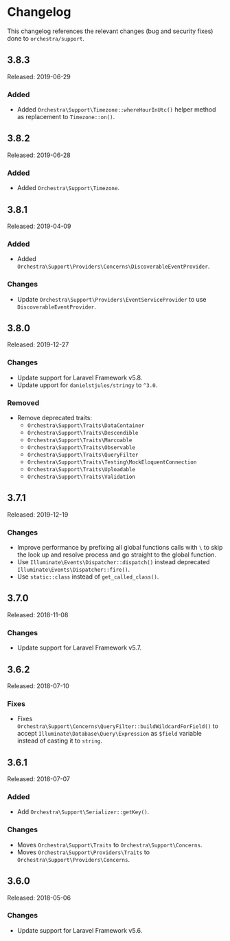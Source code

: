 # Changelog

This changelog references the relevant changes (bug and security fixes) done to `orchestra/support`.

## 3.8.3

Released: 2019-06-29

### Added

* Added `Orchestra\Support\Timezone::whereHourInUtc()` helper method as replacement to `Timezone::on()`.

## 3.8.2

Released: 2019-06-28

### Added

* Added `Orchestra\Support\Timezone`.

## 3.8.1

Released: 2019-04-09

### Added

* Added `Orchestra\Support\Providers\Concerns\DiscoverableEventProvider`.

### Changes

* Update `Orchestra\Support\Providers\EventServiceProvider` to use `DiscoverableEventProvider`.

## 3.8.0

Released: 2019-12-27

### Changes

* Update support for Laravel Framework v5.8.
* Update upport for `danielstjules/stringy` to `^3.0`.

### Removed

* Remove deprecated traits:
    - `Orchestra\Support\Traits\DataContainer`
    - `Orchestra\Support\Traits\Descendible`
    - `Orchestra\Support\Traits\Marcoable`
    - `Orchestra\Support\Traits\Observable`
    - `Orchestra\Support\Traits\QueryFilter`
    - `Orchestra\Support\Traits\Testing\MockEloquentConnection`
    - `Orchestra\Support\Traits\Uploadable`
    - `Orchestra\Support\Traits\Validation`

## 3.7.1

Released: 2019-12-19

### Changes

* Improve performance by prefixing all global functions calls with `\` to skip the look up and resolve process and go straight to the global function.
* Use `Illuminate\Events\Dispatcher::dispatch()` instead deprecated `Illuminate\Events\Dispatcher::fire()`.
* Use `static::class` instead of `get_called_class()`.

## 3.7.0

Released: 2018-11-08

### Changes

* Update support for Laravel Framework v5.7.

## 3.6.2

Released: 2018-07-10

### Fixes

* Fixes `Orchestra\Support\Concerns\QueryFilter::buildWildcardForField()` to accept `Illuminate\Database\Query\Expression` as `$field` variable instead of casting it to `string`.

## 3.6.1

Released: 2018-07-07

### Added

* Add `Orchestra\Support\Serializer::getKey()`.

### Changes

* Moves `Orchestra\Support\Traits` to `Orchestra\Support\Concerns`.
* Moves `Orchestra\Support\Providers\Traits` to `Orchestra\Support\Providers\Concerns`.

## 3.6.0

Released: 2018-05-06

### Changes

* Update support for Laravel Framework v5.6.
